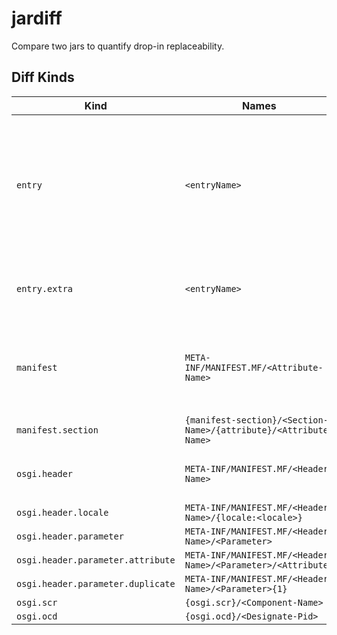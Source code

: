 # jardiff
Compare two jars to quantify drop-in replaceability.

## Diff Kinds

| Kind                              | Names                                                            | Description                                                                                                                                                    |
|-----------------------------------|------------------------------------------------------------------|----------------------------------------------------------------------------------------------------------------------------------------------------------------|
| `entry`                           | `<entryName>`                                                    | The coarsest level of Jar comparison, based on the presence or absence of named zip entries, and then based on comparison of their respective SHA-256 digests. |
| `entry.extra`                     | `<entryName>`                                                    | For resources that exist in both jars, their "extra" attributes are compared.                                                                                  |
| `manifest`                        | `META-INF/MANIFEST.MF/<Attribute-Name>`                          | Refinement for changed META-INF/MANIFEST.MF resources, comparing each of the main attributes.                                                                  |
| `manifest.section`                | `{manifest-section}/<Section-Name>/{attribute}/<Attribute-Name>` |                                                                                                                                                                |
| `osgi.header`                     | `META-INF/MANIFEST.MF/<Header-Name>`                             | Refinement for OSGi-specified Manifest Attributes                                                                                                              |
| `osgi.header.locale`              | `META-INF/MANIFEST.MF/<Header-Name>/{locale:<locale>}`           |                                                                                                                                                                |
| `osgi.header.parameter`           | `META-INF/MANIFEST.MF/<Header-Name>/<Parameter>`                 |                                                                                                                                                                |
| `osgi.header.parameter.attribute` | `META-INF/MANIFEST.MF/<Header-Name>/<Parameter>/<Attribute>`     |                                                                                                                                                                |
| `osgi.header.parameter.duplicate` | `META-INF/MANIFEST.MF/<Header-Name>/<Parameter>{1}`              |                                                                                                                                                                |
| `osgi.scr`                        | `{osgi.scr}/<Component-Name>`                                    |                                                                                                                                                                |
| `osgi.ocd`                        | `{osgi.ocd}/<Designate-Pid>`                                     |                                                                                                                                                                |



